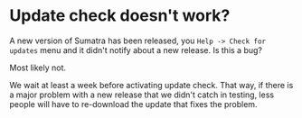 # Update check doesn't work?

A new version of Sumatra has been released, you `Help -> Check for updates` menu and it didn't notify about a new release. Is this a bug?

Most likely not.

We wait at least a week before activating update check. That way, if there is a major problem with a new release that we didn't catch in testing, less people will have to re-download the update that fixes the problem.